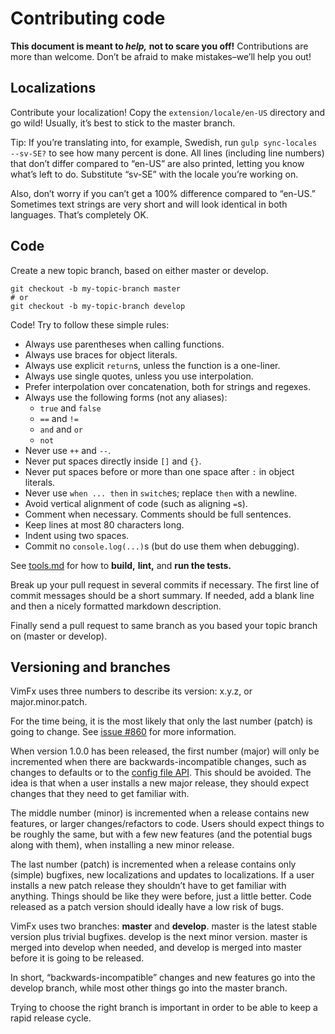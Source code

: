<!--
This is part of the VimFx documentation.
Copyright Simon Lydell 2015, 2016.
See the file README.md for copying conditions.
-->

# Contributing code

**This document is meant to _help,_ not to scare you off!** Contributions are
more than welcome. Don’t be afraid to make mistakes–we’ll help you out!


## Localizations

Contribute your localization! Copy the `extension/locale/en-US` directory and go
wild! Usually, it’s best to stick to the master branch.

Tip: If you’re translating into, for example, Swedish, run `gulp sync-locales
--sv-SE?` to see how many percent is done. All lines (including line numbers)
that don’t differ compared to “en-US” are also printed, letting you know what’s
left to do. Substitute “sv-SE” with the locale you’re working on.

Also, don’t worry if you can’t get a 100% difference compared to “en-US.”
Sometimes text strings are very short and will look identical in both languages.
That’s completely OK.


## Code

Create a new topic branch, based on either master or develop.

    git checkout -b my-topic-branch master
    # or
    git checkout -b my-topic-branch develop

Code! Try to follow these simple rules:

- Always use parentheses when calling functions.
- Always use braces for object literals.
- Always use explicit `return`s, unless the function is a one-liner.
- Always use single quotes, unless you use interpolation.
- Prefer interpolation over concatenation, both for strings and regexes.
- Always use the following forms (not any aliases):
  - `true` and `false`
  - `==` and `!=`
  - `and` and `or`
  - `not`
- Never use `++` and `--`.
- Never put spaces directly inside `[]` and `{}`.
- Never put spaces before or more than one space after `:` in object literals.
- Never use `when ... then` in `switch`es; replace `then` with a newline.
- Avoid vertical alignment of code (such as aligning `=`s).
- Comment when necessary. Comments should be full sentences.
- Keep lines at most 80 characters long.
- Indent using two spaces.
- Commit no `console.log(...)`s (but do use them when debugging).

See [tools.md] for how to **build,** **lint,** and **run the tests.**

Break up your pull request in several commits if necessary. The first line of
commit messages should be a short summary. If needed, add a blank line and then
a nicely formatted markdown description.

Finally send a pull request to same branch as you based your topic branch on
(master or develop).

[tools.md]: tools.md


## Versioning and branches

VimFx uses three numbers to describe its version: x.y.z, or major.minor.patch.

For the time being, it is the most likely that only the last number (patch) is
going to change. See [issue #860] for more information.

When version 1.0.0 has been released, the first number (major) will only be
incremented when there are backwards-incompatible changes, such as changes to
defaults or to the [config file API]. This should be avoided. The idea is that
when a user installs a new major release, they should expect changes that they
need to get familiar with.

The middle number (minor) is incremented when a release contains new features,
or larger changes/refactors to code. Users should expect things to be roughly
the same, but with a few new features (and the potential bugs along with them),
when installing a new minor release.

The last number (patch) is incremented when a release contains only (simple)
bugfixes, new localizations and updates to localizations. If a user installs a
new patch release they shouldn’t have to get familiar with anything. Things
should be like they were before, just a little better. Code released as a patch
version should ideally have a low risk of bugs.

VimFx uses two branches: **master** and **develop**. master is the latest
stable version plus trivial bugfixes. develop is the next minor version. master
is merged into develop when needed, and develop is merged into master before it
is going to be released.

In short, “backwards-incompatible” changes and new features go into the develop
branch, while most other things go into the master branch.

Trying to choose the right branch is important in order to be able to keep a
rapid release cycle.

[issue #860]: https://github.com/akhodakivskiy/VimFx/issues/860
[config file API]: api.md
